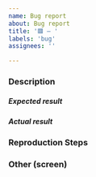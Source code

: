 ```yaml
---
name: Bug report
about: Bug report
title: '🟥 — '
labels: 'bug'
assignees: ''

---
```

### Description

##### Expected result

##### Actual result

### Reproduction Steps

### Other (screen)

